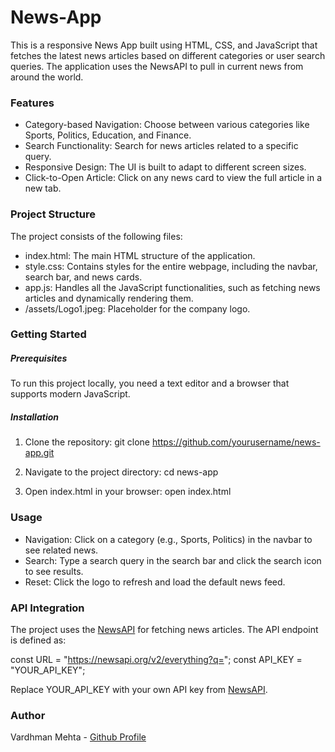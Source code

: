 # News-App

This is a responsive News App built using HTML, CSS, and JavaScript that fetches the latest news articles based on different categories or user search queries. The application uses the NewsAPI to pull in current news from around the world.


### Features

- Category-based Navigation: Choose between various categories like Sports, Politics, Education, and Finance.
- Search Functionality: Search for news articles related to a specific query.
- Responsive Design: The UI is built to adapt to different screen sizes.
- Click-to-Open Article: Click on any news card to view the full article in a new tab.


### Project Structure

The project consists of the following files:

- index.html: The main HTML structure of the application.
- style.css: Contains styles for the entire webpage, including the navbar, search bar, and news cards.
- app.js: Handles all the JavaScript functionalities, such as fetching news articles and dynamically rendering them.
- /assets/Logo1.jpeg: Placeholder for the company logo.


### Getting Started

##### Prerequisites

To run this project locally, you need a text editor and a browser that supports modern JavaScript.

##### Installation

1. Clone the repository:
git clone https://github.com/yourusername/news-app.git

2. Navigate to the project directory:
cd news-app

3. Open index.html in your browser:
open index.html


### Usage

- Navigation: Click on a category (e.g., Sports, Politics) in the navbar to see related news.
- Search: Type a search query in the search bar and click the search icon to see results.
- Reset: Click the logo to refresh and load the default news feed.


### API Integration

The project uses the [NewsAPI](https://newsapi.org/) for fetching news articles. The API endpoint is defined as:

const URL = "https://newsapi.org/v2/everything?q=";
const API\_KEY = "YOUR\_API\_KEY";

Replace YOUR\_API\_KEY with your own API key from [NewsAPI](https://newsapi.org/).


### Author

Vardhman Mehta - [Github Profile](https://github.com/Vardhman-Mehta)
